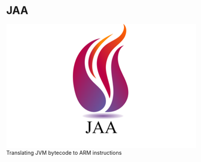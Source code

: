 # JAA
![alt text](https://raw.githubusercontent.com/ImanHosseini/JAA/master/logo_name.png?token=ALm-WXL2Zvkcq03_UOEyIFcGCCkJ9vieks5a_Ca1wA%3D%3D)
Translating JVM bytecode to ARM instructions
